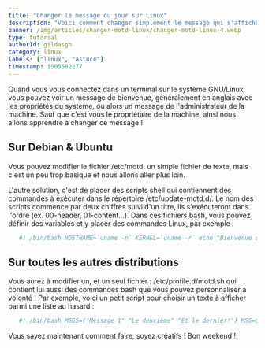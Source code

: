 ```yaml
---
title: "Changer le message du jour sur Linux"
description: "Voici comment changer simplement le message qui s'affiche lors de la connexion à un utilisateur Linux :D"
banner: /img/articles/changer-motd-linux/changer-motd-linux-4.webp
type: tutorial
authorId: gildasgh
category: linux
labels: ["linux", "astuce"]
timestamp: 1505582277
---
```


Quand vous vous connectez dans un terminal sur le système GNU/Linux, vous pouvez voir un message de bienvenue, généralement en anglais avec les propriétés du système, ou alors un message de l'administrateur de la machine. Sauf que c'est vous le propriétaire de la machine, ainsi nous allons apprendre à changer ce message !

  

 Sur Debian & Ubuntu
-------------------

 Vous pouvez modifier le fichier /etc/motd, un simple fichier de texte, mais c'est un peu trop basique et nous allons aller plus loin.

 L'autre solution, c'est de placer des scripts shell qui contiennent des commandes à exécuter dans le répertoire /etc/update-motd.d/. Le nom des scripts commence par deux chiffres suivi d'un titre, ils s'exécuteront dans l'ordre (ex. 00-header, 01-content...). Dans ces fichiers bash, vous pouvez définir des variables et y placer des commandes Linux, par exemple :

```bash
   #! /bin/bash HOSTNAME=`uname -n` KERNEL=`uname -r` echo "Bienvenue sur le serveur $HOSTNAME, Vous utilisez $KERNEL!"  Pensez bien à rendre ces fichiers executables!
```
  

 Sur toutes les autres distributions
-----------------------------------

 Vous aurez à modifier un, et un seul fichier : /etc/profile.d/motd.sh qui contient lui aussi des commandes bash que vous pouvez personnaliser à volonté ! Par exemple, voici un petit script pour choisir un texte à afficher parmi une liste au hasard :

```bash
   #! /bin/bash MSGS=("Message 1" "Le deuxième" "Et le dernier!") MSG=${MSGS[$RANDOM % ${#MSGS[@]} ]} echo "Bienvenue! $MSG";  ![Capture d'écran du MOTD du terminal.](/img/articles/changer-motd-linux/change-motd-linux-1.webp)
```

 Vous savez maintenant comment faire, soyez créatifs ! Bon weekend !

 
